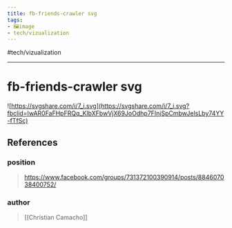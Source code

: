 ```yaml
---
title: fb-friends-crawler svg
tags:
- 🖼️image
- tech/vizualization
---
```


#tech/vizualization 

---

# fb-friends-crawler svg
![https://svgshare.com/i/7_i.svg](https://svgshare.com/i/7_i.svg?fbclid=IwAR0FaFHpFRQq_KlbXFbwVjX69JoOdhp7FInjSpCmbwJelsLby74YY-fTfSc)
## References

### position
>  https://www.facebook.com/groups/731372100390914/posts/884607038400752/
### author
>  [[Christian Camacho]]
